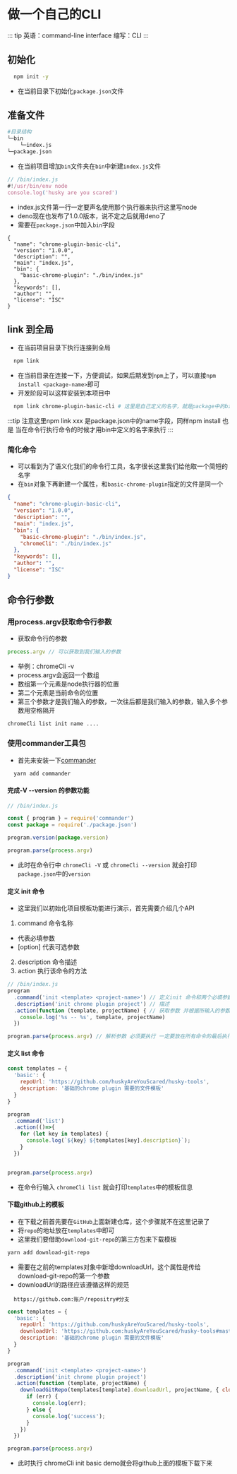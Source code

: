 # 做一个自己的CLI
::: tip
英语：command-line interface
缩写：CLI
:::

## 初始化
```bash
  npm init -y
```
* 在当前目录下初始化`package.json`文件
## 准备文件
```bash
#目录结构
└─bin
    └─index.js
└─package.json
```

* 在当前项目增加`bin`文件夹在`bin`中新建`index.js`文件
```js
// /bin/index.js
#!/usr/bin/env node
console.log('husky are you scared')
```
* index.js文件第一行一定要声名使用那个执行器来执行这里写node
* deno现在也发布了1.0.0版本，说不定之后就用deno了
* 需要在`package.json`中加入`bin`字段
```json{5,6,7}
{
  "name": "chrome-plugin-basic-cli",
  "version": "1.0.0",
  "description": "",
  "main": "index.js",
  "bin": {
    "basic-chrome-plugin": "./bin/index.js"
  },
  "keywords": [],
  "author": "",
  "license": "ISC"
}
```
## link 到全局
* 在当前项目目录下执行连接到全局
```bash
  npm link
```
* 在当前目录在连接一下，方便调试，如果后期发到`npm`上了，可以直接`npm install <package-name>`即可
* 开发阶段可以这样安装到本项目中
```bash
  npm link chrome-plugin-basic-cli # 这里是自己定义的名字，就是package中的bin对象的属性名
```
:::tip
注意这里npm link xxx 是package.json中的name字段，同样npm install 也是
当在命令行执行命令的时候才用bin中定义的名字来执行
:::

### 简化命令
* 可以看到为了语义化我们的命令行工具，名字很长这里我们给他取一个简短的名字
* 在`bin`对象下再新建一个属性，和`basic-chrome-plugin`指定的文件是同一个
```json
{
  "name": "chrome-plugin-basic-cli",
  "version": "1.0.0",
  "description": "",
  "main": "index.js",
  "bin": {
    "basic-chrome-plugin": "./bin/index.js",
    "chromeCli": "./bin/index.js"
  },
  "keywords": [],
  "author": "",
  "license": "ISC"
}
```


## 命令行参数
### 用process.argv获取命令行参数
* 获取命令行的参数
```js
process.argv // 可以获取到我们输入的参数
```
* 举例：chromeCli -v
* process.argv会返回一个数组
* 数组第一个元素是node执行器的位置
* 第二个元素是当前命令的位置
* 第三个参数才是我们输入的参数，一次往后都是我们输入的参数，输入多个参数用空格隔开
```bash
chromeCli list init name ....
```

### 使用commander工具包
* 首先来安装一下[commander](https://github.com/tj/commander.js)
```bash
  yarn add commander
```
#### 完成-V --version 的参数功能
```js
// /bin/index.js

const { program } = require('commander')
const package = require('./package.json')

program.version(package.version)

program.parse(process.argv)
```
* 此时在命令行中 `chromeCli -V` 或 `chromeCli --version` 就会打印`package.json`中的`version`

#### 定义 init 命令
* 这里我们以初始化项目模板功能进行演示，首先需要介绍几个API
1. command 命令名称
  * <require> 代表必填参数
  * [option] 代表可选参数
2. description 命令描述
3. action 执行该命令的方法

```js
// /bin/index.js
program
  .command('init <template> <project-name>') // 定义init 命令和两个必填参数
  .description('init chrome plugin project') // 描述
  .action(function (template, projectName) { // 获取参数 并根据所输入的参数完成相应逻辑
    console.log('%s -- %s', template, projectName)
  })

program.parse(process.argv) // 解析参数 必须要执行 一定要放在所有命令的最后执行
```

#### 定义 list 命令
```js
const templates = {
  'basic': {
    repoUrl: 'https://github.com/huskyAreYouScared/husky-tools',
    description: '基础的chrome plugin 需要的文件模板'
  }
}

program
  .command('list')
  .action(()=>{
    for (let key in templates) {
      console.log(`${key} ${templates[key].description}`);
    }
  })


program.parse(process.argv)
```
* 在命令行输入 `chromeCli list` 就会打印`templates`中的模板信息

#### 下载github上的模板
* 在下载之前首先要在`GitHub`上面新建仓库，这个步骤就不在这里记录了
* 将`repo`的地址放在`templates`中即可
* 这里我们要借助`download-git-repo`的第三方包来下载模板
```bash
yarn add download-git-repo
```
* 需要在之前的templates对象中新增downloadUrl，这个属性是传给download-git-repo的第一个参数
* downloadUrl的路径应该遵循这样的规范
```
  https://github.com:账户/repositry#分支
```
```js
const templates = {
  'basic': {
    repoUrl: 'https://github.com/huskyAreYouScared/husky-tools',
    downloadUrl: 'https://github.com:huskyAreYouScared/husky-tools#master',
    description: '基础的chrome plugin 需要的文件模板'
  }
}

program
  .command('init <template> <project-name>')
  .description('init chrome plugin project')
  .action(function (template, projectName) {
    downloadGitRepo(templates[template].downloadUrl, projectName, { clone : true }, (err)=>{
      if (err) {
        console.log(err);
      } else {
        console.log('success');
      }
    })
  })

program.parse(process.argv)
```

* 此时执行 chromeCli init basic demo就会将github上面的模板下载下来